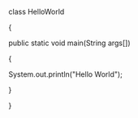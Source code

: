 class HelloWorld

{

public static void main(String args[])

{

System.out.println("Hello World");

}

}

